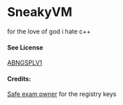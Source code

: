 <h1>SneakyVM</h1>
<p>for the love of god i hate c++</p>
<h4>See License</h4>
<a href="ABNGSPLV1.md">ABNGSPLV1</a>
<h4>Credits:</h4>
<a href="https://github.com/obrobrio2000/SafeExamPwner">Safe exam pwner</a> for the registry keys
